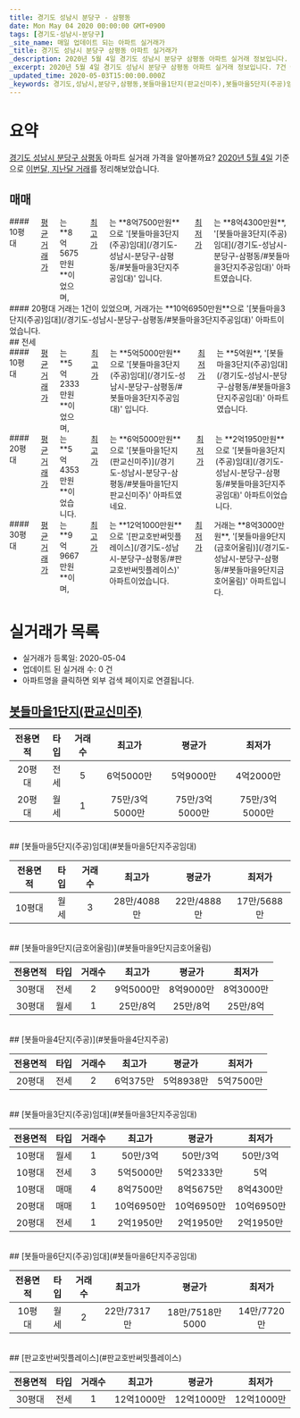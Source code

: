 ```yaml
---
title: 경기도 성남시 분당구 - 삼평동
date: Mon May 04 2020 00:00:00 GMT+0900
tags: [경기도-성남시-분당구]
_site_name: 매일 업데이트 되는 아파트 실거래가
_title: 경기도 성남시 분당구 삼평동 아파트 실거래가
_description: 2020년 5월 4일 경기도 성남시 분당구 삼평동 아파트 실거래 정보입니다. 7건 아파트 정보가 있습니다.
_excerpt: 2020년 5월 4일 경기도 성남시 분당구 삼평동 아파트 실거래 정보입니다. 7건 아파트 정보가 있습니다.
_updated_time: 2020-05-03T15:00:00.000Z
_keywords: 경기도,성남시,분당구,삼평동,봇들마을1단지(판교신미주),봇들마을5단지(주공)임대,봇들마을9단지(금호어울림),봇들마을4단지(주공),봇들마을3단지(주공)임대,봇들마을6단지(주공)임대,판교호반써밋플레이스
---
```





# 요약
<ins>경기도 성남시 분당구 삼평동</ins> 아파트 실거래 가격을 알아볼까요? <ins>2020년 5월 4일</ins> 기준으로 <ins>이번달, 지난달 거래</ins>를 정리해보았습니다.

## 매매
<div class="container">
<div class="six columns" markdown="1">
#### 10평대
<ins>평균 거래가</ins>는 **8억5675만원**이었으며, <ins>최고가</ins>는 **8억7500만원**으로 '[봇들마을3단지(주공)임대](/경기도-성남시-분당구-삼평동/#봇들마을3단지주공임대)' 입니다. <ins>최저가</ins>는 **8억4300만원**, '[봇들마을3단지(주공)임대](/경기도-성남시-분당구-삼평동/#봇들마을3단지주공임대)' 아파트였습니다.
</div>
<div class="six columns" markdown="1">
#### 20평대
거래는 1건이 있었으며, 거래가는 **10억6950만원**으로 '[봇들마을3단지(주공)임대](/경기도-성남시-분당구-삼평동/#봇들마을3단지주공임대)' 아파트이었습니다.
</div>
</div>
## 전세
<div class="container">
<div class="six columns" markdown="1">
#### 10평대
<ins>평균 거래가</ins>는 **5억2333만원**이었으며, <ins>최고가</ins>는 **5억5000만원**으로 '[봇들마을3단지(주공)임대](/경기도-성남시-분당구-삼평동/#봇들마을3단지주공임대)' 입니다. <ins>최저가</ins>는 **5억원**, '[봇들마을3단지(주공)임대](/경기도-성남시-분당구-삼평동/#봇들마을3단지주공임대)' 아파트였습니다.
</div>
<div class="six columns" markdown="1">
#### 20평대
<ins>평균 거래가</ins>는 **5억4353만원**이었습니다. <ins>최고가</ins>는 **6억5000만원**으로 '[봇들마을1단지(판교신미주)](/경기도-성남시-분당구-삼평동/#봇들마을1단지판교신미주)' 아파트였네요. <ins>최저가</ins>는 **2억1950만원**으로 '[봇들마을3단지(주공)임대](/경기도-성남시-분당구-삼평동/#봇들마을3단지주공임대)' 아파트이었습니다.
</div>
</div>
<div class="container">
<div class="twelve columns" markdown="1">
#### 30평대
<ins>평균 거래가</ins>는 **9억9667만원**이며, <ins>최고가</ins>는 **12억1000만원**으로 '[판교호반써밋플레이스](/경기도-성남시-분당구-삼평동/#판교호반써밋플레이스)' 아파트이었습니다. <ins>최저가</ins> 거래는 **8억3000만원**, '[봇들마을9단지(금호어울림)](/경기도-성남시-분당구-삼평동/#봇들마을9단지금호어울림)' 아파트입니다.
</div>
</div>



# 실거래가 목록
- 실거래가 등록일: 2020-05-04
- 업데이트 된 실거래 수: 0 건
- 아파트명을 클릭하면 외부 검색 페이지로 연결됩니다.

## [봇들마을1단지(판교신미주)](#봇들마을1단지판교신미주)

|전용면적|타입|거래수|최고가|평균가|최저가|
|:---:|:---:|:---:|:---:|:---:|:---:|
|20평대|<span class="deal-type-2">전세</span>|5|6억5000만|5억9000만|4억2000만|
|20평대|<span class="deal-type-3">월세</span>|1|75만/3억5000만|75만/3억5000만|75만/3억5000만|

<br/>
## [봇들마을5단지(주공)임대](#봇들마을5단지주공임대)

|전용면적|타입|거래수|최고가|평균가|최저가|
|:---:|:---:|:---:|:---:|:---:|:---:|
|10평대|<span class="deal-type-3">월세</span>|3|28만/4088만|22만/4888만|17만/5688만|

<br/>
## [봇들마을9단지(금호어울림)](#봇들마을9단지금호어울림)

|전용면적|타입|거래수|최고가|평균가|최저가|
|:---:|:---:|:---:|:---:|:---:|:---:|
|30평대|<span class="deal-type-2">전세</span>|2|9억5000만|8억9000만|8억3000만|
|30평대|<span class="deal-type-3">월세</span>|1|25만/8억|25만/8억|25만/8억|

<br/>
## [봇들마을4단지(주공)](#봇들마을4단지주공)

|전용면적|타입|거래수|최고가|평균가|최저가|
|:---:|:---:|:---:|:---:|:---:|:---:|
|20평대|<span class="deal-type-2">전세</span>|2|6억375만|5억8938만|5억7500만|

<br/>
## [봇들마을3단지(주공)임대](#봇들마을3단지주공임대)

|전용면적|타입|거래수|최고가|평균가|최저가|
|:---:|:---:|:---:|:---:|:---:|:---:|
|10평대|<span class="deal-type-3">월세</span>|1|50만/3억|50만/3억|50만/3억|
|10평대|<span class="deal-type-2">전세</span>|3|5억5000만|5억2333만|5억|
|10평대|<span class="deal-type-1">매매</span>|4|8억7500만|8억5675만|8억4300만|
|20평대|<span class="deal-type-1">매매</span>|1|10억6950만|10억6950만|10억6950만|
|20평대|<span class="deal-type-2">전세</span>|1|2억1950만|2억1950만|2억1950만|

<br/>
## [봇들마을6단지(주공)임대](#봇들마을6단지주공임대)

|전용면적|타입|거래수|최고가|평균가|최저가|
|:---:|:---:|:---:|:---:|:---:|:---:|
|10평대|<span class="deal-type-3">월세</span>|2|22만/7317만|18만/7518만5000|14만/7720만|

<br/>
## [판교호반써밋플레이스](#판교호반써밋플레이스)

|전용면적|타입|거래수|최고가|평균가|최저가|
|:---:|:---:|:---:|:---:|:---:|:---:|
|30평대|<span class="deal-type-2">전세</span>|1|12억1000만|12억1000만|12억1000만|

<br/>



